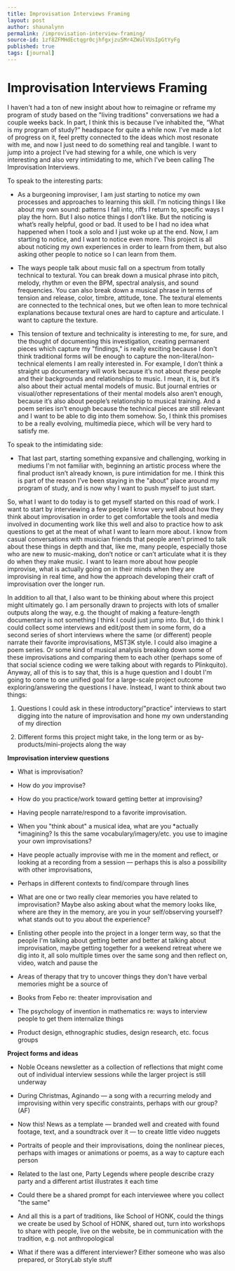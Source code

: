 ```yaml
---
title: Improvisation Interviews Framing
layout: post
author: shaunalynn
permalink: /improvisation-interview-framing/
source-id: 1zf8ZFMHdEctqgr0cjhfgxjzu5Mr4ZWulVUsIpGtYyFg
published: true
tags: [journal]
---
```


# Improvisation Interviews Framing

I haven't had a ton of new insight about how to reimagine or reframe my program of study based on the "living traditions" conversations we had a couple weeks back. In part, I think this is because I’ve inhabited the, “What is my program of study?” headspace for quite a while now. I’ve made a lot of progress on it, feel pretty connected to the ideas which most resonate with me, and now I just need to do something real and tangible. I want to jump into a project I’ve had stewing for a while, one which is very interesting and also very intimidating to me, which I’ve been calling The Improvisation Interviews. 

To speak to the interesting parts: 

* As a burgeoning improviser, I am just starting to notice my own processes and approaches to learning this skill. I'm noticing things I like about my own sound: patterns I fall into, riffs I return to, specific ways I play the horn. But I also notice things I don’t like. But the noticing is what’s really helpful, good or bad. It used to be I had no idea what happened when I took a solo and I just woke up at the end. Now, I am starting to notice, and I want to notice even more. This project is all about noticing my own experiences in order to learn from them, but also asking other people to notice so I can learn from them.

* The ways people talk about music fall on a spectrum from totally technical to textural. You can break down a musical phrase into pitch, melody, rhythm or even the BPM, spectral analysis, and sound frequencies. You can also break down a musical phrase in terms of tension and release, color, timbre, attitude, tone. The textural elements are connected to the technical ones, but we often lean to more technical explanations because textural ones are hard to capture and articulate. I want to capture the texture.

* This tension of texture and technicality is interesting to me, for sure, and the thought of documenting this investigation, creating permanent pieces which capture my "findings," is really exciting because I don't think traditional forms will be enough to capture the non-literal/non-technical elements I am really interested in. For example, I don’t think a straight up documentary will work because it’s not about *these* people and their backgrounds and relationships to music. I mean, it is, but it’s also about their actual mental models of music. But journal entries or visual/other representations of their mental models also aren’t enough, because it’s also about people’s relationship to musical training. And a poem series isn’t enough because the technical pieces are still relevant and I want to be able to dig into them somehow. So, I think this promises to be a really evolving, multimedia piece, which will be very hard to satisfy me.

To speak to the intimidating side: 

* That last part, starting something expansive and challenging, working in mediums I'm not familiar with, beginning an artistic process where the final product isn’t already known, is pure intimidation for me. I think this is part of the reason I’ve been staying in the "about" place around my program of study, and is now why I want to push myself to just start.

So, what I want to do today is to get myself started on this road of work. I want to start by interviewing a few people I know very well about how they think about improvisation in order to get comfortable the tools and media involved in documenting work like this well and also to practice how to ask questions to get at the meat of what I want to learn more about. I know from casual conversations with musician friends that people aren't primed to talk about these things in depth and that, like me, many people, especially those who are new to music-making, don’t notice or can’t articulate what it is they do when they make music. I want to learn more about how people improvise, what is actually going on in their minds when they are improvising in real time, and how the approach developing their craft of improvisation over the longer run. 

In addition to all that, I also want to be thinking about where this project might ultimately go. I am personally drawn to projects with lots of smaller outputs along the way, e.g. the thought of making a feature-length documentary is not something I think I could just jump into. But, I do think I could collect some interviews and edit/post them in some form, do a second series of short interviews where the same (or different) people narrate their favorite improvisations, MST3K style. I could also imagine a poem series. Or some kind of musical analysis breaking down some of these improvisations and comparing them to each other (perhaps some of that social science coding we were talking about with regards to Plinkquito). Anyway, all of this is to say that, this is a huge question and I doubt I'm going to come to one unified goal for a large-scale project outcome exploring/answering the questions I have. Instead, I want to think about two things: 

1. Questions I could ask in these introductory/"practice” interviews to start digging into the nature of improvisation and hone my own understanding of my direction

2. Different forms this project might take, in the long term or as by-products/mini-projects along the way

**Improvisation interview questions**

* What is improvisation?

* How do *you* improvise?

* How do you practice/work toward getting better at improvising?

* Having people narrate/respond to a favorite improvisation.

* When you "think about" a musical idea, what are you *actually *imagining? Is this the same vocabulary/imagery/etc. you use to imagine your own improvisations?

* Have people actually improvise with me in the moment and reflect, or looking at a recording from a session — perhaps this is also a possibility with other improvisations, 

* Perhaps in different contexts to find/compare through lines

* What are one or two really clear memories you have related to improvisation? Maybe also asking about what the memory looks like, where are they in the memory, are you in your self/observing yourself? what stands out to you about the experience?

* Enlisting other people into the project in a longer term way, so that the people I'm talking about getting better and better at talking about improvisation, maybe getting together for a weekend retreat where we dig into it, all solo multiple times over the same song and then reflect on, video, watch and pause the 

* Areas of therapy that try to uncover things they don't have verbal memories might be a source of 

* Books from Febo re: theater improvisation and 

* The psychology of invention in mathematics re: ways to interview people to get them internalize things

* Product design, ethnographic studies, design research, etc. focus groups 

**Project forms and ideas**

* Noble Oceans newsletter as a collection of reflections that might come out of individual interview sessions while the larger project is still underway

* During Christmas, Aginando — a song with a recurring melody and improvising within very specific constraints, perhaps with our group? (AF)

* Now this! News as a template — branded well and created with found footage, text, and a soundtrack over it — to create little video nuggets

* Portraits of people and their improvisations, doing the nonlinear pieces, perhaps with images or animations or poems, as a way to capture each person

* Related to the last one, Party Legends where people describe crazy party and a different artist illustrates it each time

* Could there be a shared prompt for each interviewee where you collect "the same" 

* And all this is a part of traditions, like School of HONK, could the things we create be used by School of HONK, shared out, turn into workshops to share with people, live on the website, be in communication with the tradition, e.g. not anthropological

* What if there was a different interviewer? Either someone who was also prepared, or StoryLab style stuff